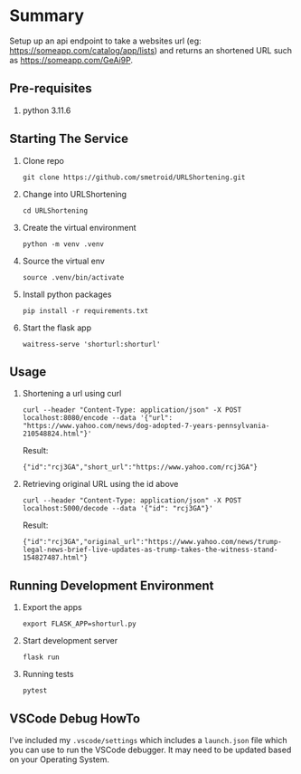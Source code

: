 # Summary

Setup up an api endpoint to take a websites url (eg: https://someapp.com/catalog/app/lists) and returns an shortened URL such as https://someapp.com/GeAi9P.

## Pre-requisites

1. python 3.11.6

## Starting The Service

1. Clone repo

    `git clone https://github.com/smetroid/URLShortening.git`

1. Change into URLShortening

    `cd URLShortening`

1. Create the virtual environment

    `python -m venv .venv`

1. Source the virtual env

    `source .venv/bin/activate`

1. Install python packages

    `pip install -r requirements.txt`

1. Start the flask app

    `waitress-serve 'shorturl:shorturl'`

## Usage

1. Shortening a url using curl

    ```
    curl --header "Content-Type: application/json" -X POST localhost:8080/encode --data '{"url": "https://www.yahoo.com/news/dog-adopted-7-years-pennsylvania-210548824.html"}'
    ```

    Result:

    ```
    {"id":"rcj3GA","short_url":"https://www.yahoo.com/rcj3GA"}
    ```

2. Retrieving original URL using the id above

    ```
    curl --header "Content-Type: application/json" -X POST localhost:5000/decode --data '{"id": "rcj3GA"}'
    ```

    Result:

    ```
    {"id":"rcj3GA","original_url":"https://www.yahoo.com/news/trump-legal-news-brief-live-updates-as-trump-takes-the-witness-stand-154827487.html"}
    ```

## Running Development Environment

1. Export the apps

    `export FLASK_APP=shorturl.py`

1. Start development server

    `flask run`

1. Running tests

    `pytest`

## VSCode Debug HowTo

I've included my `.vscode/settings`  which includes a `launch.json` file which you can use to run the VSCode debugger.  It may need to be updated based on your Operating System.

